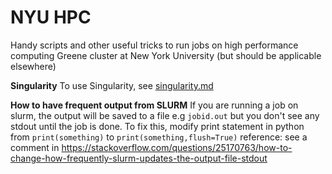 # NYU HPC 
Handy scripts and other useful tricks to run jobs on high performance computing Greene cluster at New York University (but should be applicable elsewhere)

**Singularity**
To use Singularity, see [singularity.md](https://github.com/quynhneo/NYU-HPC/blob/main/singularity.md)

**How to have frequent output from SLURM**
If you are running a job on slurm, the output will be saved to a file e.g `jobid.out` but you don't see any stdout until the job is done.
To fix this, modify print statement in python from `print(something)` to `print(something,flush=True)`
reference: see a comment in https://stackoverflow.com/questions/25170763/how-to-change-how-frequently-slurm-updates-the-output-file-stdout

